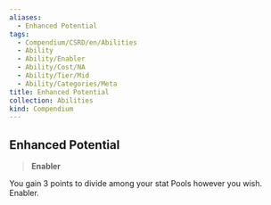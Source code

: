 ```yaml
---
aliases:
  - Enhanced Potential
tags:
  - Compendium/CSRD/en/Abilities
  - Ability
  - Ability/Enabler
  - Ability/Cost/NA
  - Ability/Tier/Mid
  - Ability/Categories/Meta
title: Enhanced Potential
collection: Abilities
kind: Compendium
---
```

## Enhanced Potential  
>**Enabler**
  
You gain 3 points to divide among your stat Pools however you wish. Enabler.